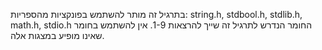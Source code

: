 בתרגיל זה מותר להשתמש בפונקציות מהספריות: string.h, stdbool.h, stdlib.h, math.h, stdio.h החומר הנדרש לתרגיל זה שייך להרצאות 1-9. אין להשתמש בחומר שאינו מופיע במצגות אלה.

